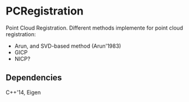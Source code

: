 # PCRegistration
Point Cloud Registration. Different methods implemente for point cloud registration:
* Arun, and SVD-based method (Arun'1983)
* GICP
* NICP?


## Dependencies
C++'14, Eigen
